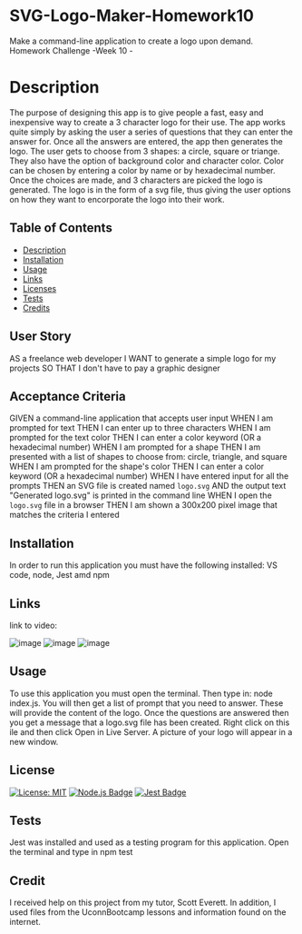 # SVG-Logo-Maker-Homework10
Make a command-line application to create a logo upon demand.  Homework Challenge -Week 10 -

# Description
The purpose of designing this app is to give people a fast, easy and inexpensive way to create a 3 character logo for their use. The app works quite simply
by asking the user a series of questions that they can enter the answer for.  Once all the answers are entered, the app then generates the logo.
The user gets to choose from 3 shapes: a circle, square or triange.  They also have the option of background color and character color. Color can be chosen by entering
a color by name or by hexadecimal number. Once the choices are made, and 3 characters are picked the logo is generated.  The logo is in the form of a svg file, thus 
giving the user options on how they want to encorporate the logo into their work.

## Table of Contents
* [Description](#description)
* [Installation](#installation)
* [Usage](#usage)
* [Links](#links)
* [Licenses](#license)
* [Tests](#tests)
* [Credits](#credits)

## User Story
AS a freelance web developer
I WANT to generate a simple logo for my projects
SO THAT I don't have to pay a graphic designer

## Acceptance Criteria
GIVEN a command-line application that accepts user input
WHEN I am prompted for text
THEN I can enter up to three characters
WHEN I am prompted for the text color
THEN I can enter a color keyword (OR a hexadecimal number)
WHEN I am prompted for a shape
THEN I am presented with a list of shapes to choose from: circle, triangle, and square
WHEN I am prompted for the shape's color
THEN I can enter a color keyword (OR a hexadecimal number)
WHEN I have entered input for all the prompts
THEN an SVG file is created named `logo.svg`
AND the output text "Generated logo.svg" is printed in the command line
WHEN I open the `logo.svg` file in a browser
THEN I am shown a 300x200 pixel image that matches the criteria I entered

## Installation
In order to run this application you must have the following installed: VS code, node, Jest amd npm

## Links
link to video: 

![image](https://github.com/LindaV2023/SVG-Logo-Maker-Homework10/assets/127782990/6b2cbf1d-7894-41c3-8a58-49d99e2342de)
![image](https://github.com/LindaV2023/SVG-Logo-Maker-Homework10/assets/127782990/f0e0b03e-9a78-42c0-b3d8-00a1c20909a9)
![image](https://github.com/LindaV2023/SVG-Logo-Maker-Homework10/assets/127782990/c336014f-5c14-4f8b-b911-c24b7bb89d80)




## Usage
To use this application you must open the terminal. Then type in: node index.js.  You will then get 
a list of prompt that you need to answer.  These will provide the content of the logo.  Once the questions
are answered then you get a message that a logo.svg file has been created.  Right click on this ile and
then click Open in Live Server.  A picture of your logo will appear in a new window.

## License
[![License: MIT](https://img.shields.io/badge/License-MIT-green.svg)](https://opensource.org/licenses/MIT)
  [![Node.js Badge](https://img.shields.io/badge/Node.js-393?logo=nodedotjs&logoColor=fff&style=flat)](https://nodejs.org/en) 
  [![Jest Badge](https://img.shields.io/badge/Jest-C21325?logo=jest&logoColor=fff&style=flat)](https://jestjs.io/)

## Tests
Jest was installed and used as a testing program for this application.  Open the terminal and type in npm test

## Credit
I received help on this project from my tutor, Scott Everett.  In addition, I used files from the UconnBootcamp lessons and
information found on the internet.
